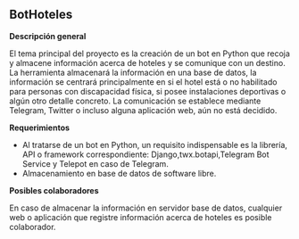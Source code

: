 ## BotHoteles

**Descripción general**

El tema principal del proyecto es la creación de un bot en Python que recoja y almacene información acerca de hoteles y se comunique con un destino. La herramienta almacenará la información en una base de datos, la información se centrará principalmente en si el hotel está o no habilitado para personas con discapacidad física, si posee instalaciones deportivas o algún otro detalle concreto. La comunicación se establece mediante Telegram, Twitter o incluso alguna aplicación web, aún no está decidido.


**Requerimientos**
- Al tratarse de un bot en Python, un requisito indispensable es la librería, API o framework correspondiente: Django,twx.botapi,Telegram Bot Service y Telepot en caso de Telegram.
- Almacenamiento en base de datos de software libre.


**Posibles colaboradores**

En caso de almacenar la información en servidor base de datos, cualquier web o aplicación que registre información acerca de hoteles es posible colaborador. 
